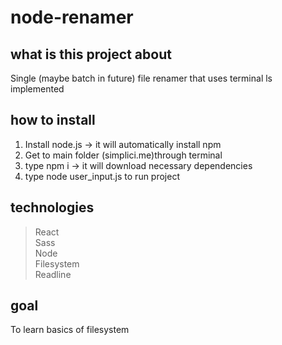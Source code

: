 # node-renamer

## what is this project about

Single (maybe batch in future) file renamer that uses terminal
ls implemented

## how to install

1. Install node.js -> it will automatically install npm
2. Get to main folder (simplici.me)through terminal
3. type npm i   -> it will download necessary dependencies
4. type node user_input.js to run project

## technologies

> React</br>
> Sass</br>
> Node</br>
> Filesystem</br>
> Readline</br>
 
## goal

To learn basics of filesystem

